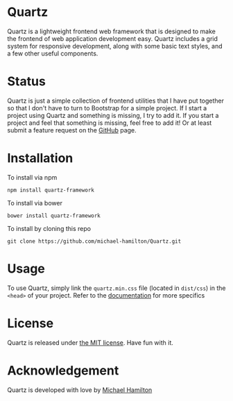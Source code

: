# Quartz
Quartz is a lightweight frontend web framework that is designed to make the frontend of web application development easy.  Quartz includes a grid system for responsive development, along with some basic text styles, and a few other useful components.

# Status
Quartz is just a simple collection of frontend utilities that I have put together so that I don't have to turn to Bootstrap for a simple project.  If I start a project using Quartz and something is missing, I try to add it.  If you start a project and feel that something is missing, feel free to add it!  Or at least submit a feature request on the [GitHub](https://github.com/michael-hamilton/Quartz) page.

# Installation
To install via npm
```
npm install quartz-framework
```
To install via bower
```
bower install quartz-framework
```
To install by cloning this repo
```
git clone https://github.com/michael-hamilton/Quartz.git
```

# Usage
To use Quartz, simply link the `quartz.min.css` file (located in `dist/css`) in the `<head>` of your project.  Refer to the [documentation](https://github.com/michael-hamilton/Quartz/blob/master/docs/documentation.md) for more specifics

# License
Quartz is released under [the MIT license](https://github.com/michael-hamilton/Quartz/blob/master/LICENSE).  Have fun with it.

# Acknowledgement
Quartz is developed with love by [Michael Hamilton](https://github.com/michael-hamilton)
